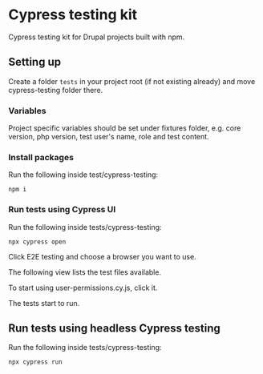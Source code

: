 # Cypress testing kit
Cypress testing kit for Drupal projects built with npm.

## Setting up
Create a folder `tests` in your project root (if not existing already) and move cypress-testing folder there.

### Variables
Project specific variables should be set under fixtures folder, e.g. core version, php version, test user's name, role and test content.

### Install packages
Run the following inside test/cypress-testing:
```
npm i
```

### Run tests using Cypress UI
Run the following inside tests/cypress-testing:
```
npx cypress open
```
Click E2E testing and choose a browser you want to use.

The following view lists the test files available.

To start using user-permissions.cy.js, click it.

The tests start to run.

## Run tests using headless Cypress testing
Run the following inside tests/cypress-testing:
```
npx cypress run
```

